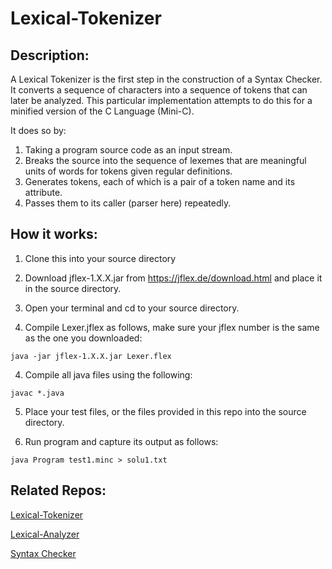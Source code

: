 # Lexical-Tokenizer

## Description:
A Lexical Tokenizer is the first step in the construction of a Syntax Checker. It converts a sequence of characters into a sequence of tokens that can later be analyzed. This particular implementation attempts to do this for a minified version of the C Language (Mini-C).

It does so by:
1) Taking a program source code as an input stream. 
2) Breaks the source into the sequence of lexemes that are meaningful units of words for tokens given regular definitions. 
3) Generates tokens, each of which is a pair of a token name and its attribute.
4) Passes them to its caller (parser here) repeatedly.

## How it works:

1. Clone this into your source directory

2. Download jflex-1.X.X.jar from https://jflex.de/download.html and place it in the source directory.

3. Open your terminal and cd to your source directory.

4. Compile Lexer.jflex as follows, make sure your jflex number is the same as the one you downloaded:
```
java -jar jflex-1.X.X.jar Lexer.flex
```
4. Compile all java files using the following:
```
javac *.java
```
5. Place your test files, or the files provided in this repo into the source directory.

6. Run program and capture its output as follows:
```
java Program test1.minc > solu1.txt
```

## Related Repos:
[Lexical-Tokenizer](https://github.com/khalkmq/Lexical-Tokenizer)

[Lexical-Analyzer](https://github.com/khalkmq/Lexical-Analyzer)

[Syntax Checker]()
